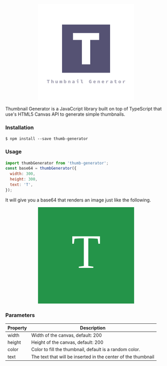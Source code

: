 <p align="center">
  <img width="300" height="300" src="logo.png" alt="">
</p>

Thumbnail Generator is a JavaCcript library built on top of TypeScript that use's HTML5 Canvas API to generate simple thumbnails.

### Installation

```shell
$ npm install --save thumb-generator
```

### Usage

```javascript
import thumbGenerator from 'thumb-generator';
const base64 = thumbGenerator({
  width: 300,
  height: 300,
  text: 'T',
});
```

It will give you a base64 that renders an image just like the following.

<p align="center">
  <img src="thumb-example.png" alt="">
</p>

### Parameters

| Property | Description                                                   |
| -------- | ------------------------------------------------------------- |
| width    | Width of the canvas, default: 200                             |
| height   | Height of the canvas, default: 200                            |
| color    | Color to fill the thumbnail, default is a random color.       |
| text     | The text that will be inserted in the center of the thumbnail |
